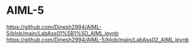 # AIML-5
https://github.com/Dinesh2994/AIML-5/blob/main/LabAss01%5B1%5D_AIML.ipynb<br>
https://github.com/Dinesh2994/AIML-5/blob/main/LabAss02_AIML.ipynb<br>
